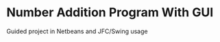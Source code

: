 Number Addition Program With GUI
===============================

Guided project in Netbeans and JFC/Swing usage
